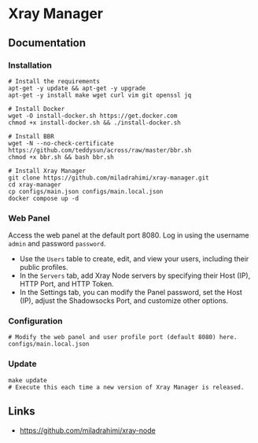 # Xray Manager

## Documentation

### Installation

```shell
# Install the requirements
apt-get -y update && apt-get -y upgrade
apt-get -y install make wget curl vim git openssl jq

# Install Docker
wget -O install-docker.sh https://get.docker.com
chmod +x install-docker.sh && ./install-docker.sh

# Install BBR
wget -N --no-check-certificate https://github.com/teddysun/across/raw/master/bbr.sh
chmod +x bbr.sh && bash bbr.sh
```

```shell
# Install Xray Manager
git clone https://github.com/miladrahimi/xray-manager.git
cd xray-manager
cp configs/main.json configs/main.local.json
docker compose up -d
```

### Web Panel

Access the web panel at the default port 8080. Log in using the username `admin` and password `password`.
* Use the `Users` table to create, edit, and view your users, including their public profiles.
* In the `Servers` tab, add Xray Node servers by specifying their Host (IP), HTTP Port, and HTTP Token.
* In the Settings tab, you can modify the Panel password, set the Host (IP), adjust the Shadowsocks Port, and customize other options.

### Configuration

```shell
# Modify the web panel and user profile port (default 8080) here.
configs/main.local.json
```

### Update

``` shell
make update
# Execute this each time a new version of Xray Manager is released.
```

## Links

* https://github.com/miladrahimi/xray-node

